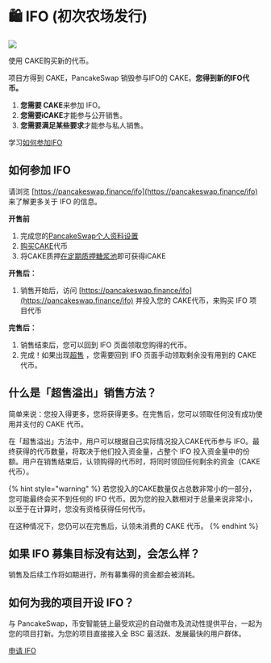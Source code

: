 # 🛍 IFO (初次农场发行)

![](https://gblobscdn.gitbook.com/assets%2F-MHREX7DHcljbY5IkjgJ%2F-Mb9x441YfL2wBkVRPTE%2F-Mb9xWj28M1Jkide1spw%2Fdocs%20masthead%20\(6\).png?alt=media\&token=dde633b3-a156-45e6-b763-63533fc4a355)

使用 CAKE购买新的代币。

项目方得到 CAKE，PancakeSwap 销毁参与IFO的 CAKE。**您得到新的IFO代币。**

1. **您需要 CAKE**来参加 IFO。
2. **您需要iCAKE**才能参与公开销售。
3. **您需要满足某些要求**才能参与私人销售。

学习[如何参加IFO](ru-he-can-jia-ifo.md)

## **如何参加 IFO**

请浏览 [https://pancakeswap.finance/ifo](https://pancakeswap.finance/ifo) 来了解更多关于 IFO 的信息。

**开售前**

1. 完成您的[PancakeSwap个人资料设置](../nft-ge-ren-dang-an-xi-tong.md)
2. [购买CAKE](https://pancakeswap.finance/swap#/swap)代币
3. 将CAKE质押[在定期质押糖浆池](../syrup-pools/ru-he-shi-yong-ding-qi-zhi-ya-tang-jiang-chi.md)即可获得iCAKE

**开售后：**

1. 销售开始后，访问 [https://pancakeswap.finance/ifo](https://pancakeswap.finance/ifo) 并投入您的 CAKE代币，来购买 IFO 项目代币

**完售后：**

1. 销售结束后，您可以回到 IFO 页面领取您购得的代币。
2. 完成！如果出现[超售](./#overflow) ，您需要回到 IFO 页面手动领取剩余没有用到的 CAKE代币。

## **什么是「超售溢出」销售方法？** <a href="#overflow" id="overflow"></a>

简单来说：您投入得更多，您将获得更多。在完售后，您可以领取任何没有成功使用并支付的 CAKE 代币。

在「超售溢出」方法中，用户可以根据自己实际情况投入CAKE代币参与 IFO。最终获得的代币数量，将取决于他们投入资金量，占整个 IFO 投入资金量中的份额。用户在销售结束后，认领购得的代币时，将同时领回任何剩余的资金（CAKE代币）。

{% hint style="warning" %}
若您投入的CAKE数量仅占总数非常小的一部分，您可能最终会买不到任何的 IFO 代币。因为您的投入数相对于总量来说非常小，以至于在计算时，您没有资格获得任何代币。

在这种情况下，您仍可以在完售后，认领未消费的 CAKE 代币。
{% endhint %}

## 如果 IFO 募集目标没有达到，会怎么样？

销售及后续工作将如期进行，所有募集得的资金都会被消耗。

## 如何为我的项目开设 IFO？

与 PancakeSwap，币安智能链上最受欢迎的自动做市及流动性提供平台，一起为您的项目打新。为您的项目直接接入全 BSC 最活跃、发展最快的用户群体。

[申请 IFO](https://docs.google.com/forms/d/e/1FAIpQLSf0Vmy3k0KyXtXwqxr8QLjD8Xd6KBAmkYxcBRRVTUYJVX17fA/viewform)

